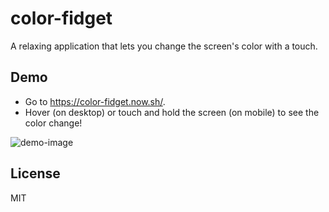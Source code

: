 # color-fidget
A relaxing application that lets you change the screen's color with a touch.

## Demo

* Go to https://color-fidget.now.sh/.
* Hover (on desktop) or touch and hold the screen (on mobile) to see the color change!

![demo-image](https://user-images.githubusercontent.com/15894826/68985416-2ba1c900-07cb-11ea-9759-a587b37625e6.gif)

## License 

MIT
